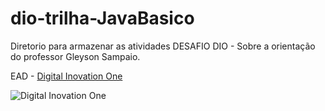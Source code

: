 # dio-trilha-JavaBasico
Diretorio para armazenar as atividades DESAFIO DIO - Sobre a orientação do professor Gleyson Sampaio. 

EAD - [Digital Inovation One](wwww.dio.me)

![Digital Inovation One](https://avatars.githubusercontent.com/u/26231823?s=200&v=4)



